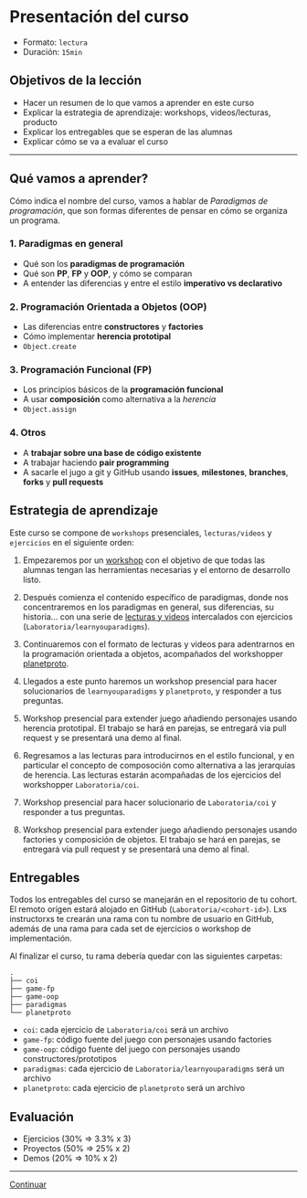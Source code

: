 # Presentación del curso

* Formato: `lectura`
* Duración: `15min`

## Objetivos de la lección

* Hacer un resumen de lo que vamos a aprender en este curso
* Explicar la estrategia de aprendizaje: workshops, videos/lecturas, producto
* Explicar los entregables que se esperan de las alumnas
* Explicar cómo se va a evaluar el curso

***

## Qué vamos a aprender?

Cómo indica el nombre del curso, vamos a hablar de _Paradigmas de programación_,
que son formas diferentes de pensar en cómo se organiza un programa.

### 1. Paradigmas en general

* Qué son los **paradigmas de programación**
* Qué son **PP**, **FP** y **OOP**, y cómo se comparan
* A entender las diferencias y entre el estilo **imperativo vs declarativo**

### 2. Programación Orientada a Objetos (OOP)

* Las diferencias entre **constructores** y **factories**
* Cómo implementar **herencia prototipal**
* `Object.create`

### 3. Programación Funcional (FP)

* Los principios básicos de la **programación funcional**
* A usar **composición** como alternativa a la _herencia_
* `Object.assign`

### 4. Otros

* A **trabajar sobre una base de código existente**
* A trabajar haciendo **pair programming**
* A sacarle el jugo a git y GitHub usando **issues**, **milestones**,
  **branches**, **forks** y **pull requests**

## Estrategia de aprendizaje

Este curso se compone de `workshops` presenciales, `lecturas/videos` y
`ejercicios` en el siguiente orden:

1. Empezaremos por un [workshop](../#workshop-1-entorno-y-metodología-de-trabajo)
con el objetivo de que todas las alumnas tengan las herramientas necesarias y el
entorno de desarrollo listo.

2. Después comienza el contenido específico de paradigmas, donde nos concentraremos
en los paradigmas en general, sus diferencias, su historia... con una serie de
[lecturas y videos](../03-paradigms/01-overview.md) intercalados con ejercicios
(`Laboratoria/learnyouparadigms`).

3. Continuaremos con el formato de lecturas y videos para adentrarnos en la
programación orientada a objetos, acompañados del workshopper
[planetproto](https://github.com/sporto/planetproto).

4. Llegados a este punto haremos un workshop presencial para hacer solucionarios
de `learnyouparadigms` y `planetproto`, y responder a tus preguntas.

5. Workshop presencial para extender juego añadiendo personajes usando herencia
prototipal. El trabajo se hará en parejas, se entregará via pull request y se
presentará una demo al final.

6. Regresamos a las lecturas para introducirnos en el estilo funcional, y en
particular el concepto de composoción como alternativa a las jerarquías de
herencia. Las lecturas estarán acompañadas de los ejercicios del workshopper
`Laboratoria/coi`.

7. Workshop presencial para hacer solucionario de `Laboratoria/coi` y responder
a tus preguntas.

8. Workshop presencial para extender juego añadiendo personajes usando factories
y composición de objetos. El trabajo se hará en parejas, se entregará via pull
request y se presentará una demo al final.

## Entregables

Todos los entregables del curso se manejarán en el repositorio de tu cohort. El
remoto orígen estará alojado en GitHub (`Laboratoria/<cohort-id>`). Lxs
instructorxs te crearán una rama con tu nombre de usuario en GitHub, además de
una rama para cada set de ejercicios o workshop de implementación.

Al finalizar el curso, tu rama debería quedar con las siguientes carpetas:

```
.
├── coi
├── game-fp
├── game-oop
├── paradigmas
└── planetproto
```

* `coi`: cada ejercicio de `Laboratoria/coi` será un archivo
* `game-fp`: código fuente del juego con personajes usando factories
* `game-oop`: código fuente del juego con personajes usando constructores/prototipos
* `paradigmas`: cada ejercicio de `Laboratoria/learnyouparadigms` será un archivo
* `planetproto`: cada ejercicio de `planetproto` será un archivo

## Evaluación

* Ejercicios (30% => 3.3% x 3)
* Proyectos (50% => 25% x 2)
* Demos (20% => 10% x 2)

***

[Continuar](../02-env/01-git%2Bgithub.md)
